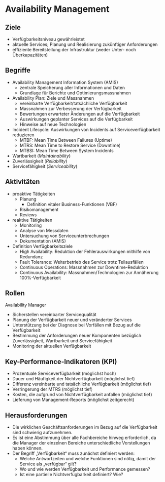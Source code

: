 # Availability Management

## Ziele

- Verfügbarkeitsniveau gewährleistet
- aktuelle Services; Planung und Realisierung zukünftiger Anforderungen
- effiziente Bereitstellung der Infrastruktur (weder Unter- noch
  Überkapazitäten)

## Begriffe

- Availability Management Information System (AMIS)
    - zentrale Speicherung aller Informationen und Daten 
    - Grundlage für Berichte und Optimierungsmassnahmen
- Availability Plan: Ziele und Massnahmen
    - vereinbarte Verfügbarkeit/tatsächliche Verfügbarkeit
    - Massnahmen zur Verbesserung der Verfügbarkeit
    - Bewertungen erwarteter Änderungen auf die Verfügbarkeit
    - Auswirkungen geplanter Services auf die Verfügbarkeit
    - Hinweise auf neue Technologien
- Incident Lifecycle: Auswirkungen von Incidents auf Serviceverfügbarkeit
  reduzieren
    - MTBF: Mean Time Between Failures (Uptime)
    - MTRS: Mean Time to Restore Service (Downtime)
    - MTBSI: Mean Time Between System Incidents
- Wartbarkeit (_Maintainability_)
- Zuverlässigkeit (_Reliability_)
- Servicefähigkeit (_Serviceability_)

## Aktivitäten

- proaktive Tätigkeiten
    - Planung
        - Definition vitaler Business-Funktionen (VBF)
    - Risikomanagement
    - Reviews
- reaktive Tätigkeiten
    - Monitoring
    - Analyse von Messdaten
    - Untersuchung von Serviceunterbrechungen
    - Dokumentation (AMIS)
- Definition Verfügbarkeitsziele
    - High Availability: Reduktion der Fehlerauswirkungen mithilfe von Redundanz
    - Fault Tolerance: Weiterbetrieb des Service trotz Teilausfällen
    - Continuous Operations: Massnahmen zur Downtime-Reduktion
    - Continuous Availability: Massnahmen/Technologien zur  Annäherung 100%-Verfügbarkeit

## Rollen

Availability Manager

- Sicherstellen vereinbarter Servicequalität
- Planung der Verfügbarkeit neuer und veränderter Services
- Unterstützung bei der Diagnose bei Vorfällen mit Bezug auf die Verfügbarkeit
- Bestimmung der Anforderungen neuer Komponenten bezüglich Zuverlässigkeit,
  Wartbarkeit und Servicefähigkeit
- Monitoring der aktuellen Verfügbarkeit

## Key-Performance-Indikatoren (KPI)

- Prozentuale Serviceverfügbarkeit (möglichst hoch)
- Dauer und Häufigkeit der Nichtverfügbarkeit (möglichst tief)
- Differenz vereinbarte und tatsächliche Verfügbarkeit (möglichst tief)
- Verringerung der MTRS (möglichst tief)
- Kosten, die aufgrund von Nichtverfügbarkeit anfallen (möglichst tief)
- Lieferung von Management-Reports (möglichst zeitgerecht)

## Herausforderungen

- Die wirklichen Geschäftsanforderungen im Bezug auf die Verfügbarkeit sind
  schwierig aufzunehmen.
- Es ist eine Abstimmung über alle Fachbereiche hinweg erforderlich, da die
  Manager der einzelnen Bereiche unterschiedliche Vorstellungen haben können.
- Der Begriff „Verfügbarkeit“ muss zunächst definiert werden:
    - Welche Antwortzeiten und welche Funktionen sind nötig, damit der Service
      als „verfügbar“ gilt?
    - Wo und wie werden Verfügbarkeit und Performance gemessen?
    - Ist eine partielle Nichtverfügbarkeit definiert? Wie?
